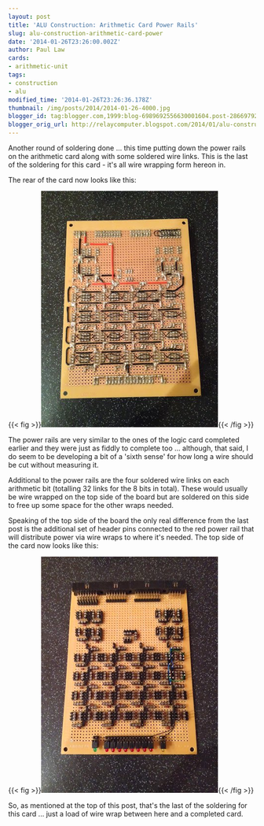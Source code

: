 ```yaml
---
layout: post
title: 'ALU Construction: Arithmetic Card Power Rails'
slug: alu-construction-arithmetic-card-power
date: '2014-01-26T23:26:00.002Z'
author: Paul Law
cards:
- arithmetic-unit
tags:
- construction
- alu
modified_time: '2014-01-26T23:26:36.178Z'
thumbnail: /img/posts/2014/2014-01-26-4000.jpg
blogger_id: tag:blogger.com,1999:blog-6989692556630001604.post-2866979254121927140
blogger_orig_url: http://relaycomputer.blogspot.com/2014/01/alu-construction-arithmetic-card-power.html
---
```


Another round of soldering done ... this time putting down the power rails on 
the arithmetic card along with some soldered wire links. This is the last of 
the soldering for this card - it's all wire wrapping form hereon in.

The rear of the card now looks like this:

{{< fig >}}![ALU Arithmetic Card (solder side)](/img/posts/2014/2014-01-26-0000.jpg){{< /fig >}}

The 
power rails are very similar to the ones of the logic card completed earlier 
and they were just as fiddly to complete too ... although, that said, I do 
seem to be developing a bit of a 'sixth sense' for how long a wire should be 
cut without measuring it.

Additional to the power rails are the 
four soldered wire links on each arithmetic bit (totalling 32 links for the 8 
bits in total). These would usually be wire wrapped on the top side of the 
board but are soldered on this side to free up some space for the other wraps 
needed.

Speaking of the top side of the board the only real 
difference from the last post is the additional set of header pins connected 
to the red power rail that will distribute power via wire wraps to where it's 
needed. The top side of the card now looks like this:

{{< fig >}}![ALU Arithmetic Card](/img/posts/2014/2014-01-26-0001.jpg){{< /fig >}}

So, as mentioned at 
the top of this post, that's the last of the soldering for this card ... just 
a load of wire wrap between here and a completed card. 
